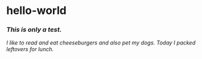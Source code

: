 # hello-world
### <i>This is only a test.
<p>
<il> I like to read and eat cheeseburgers and also pet my dogs.
<il> Today I packed leftovers for lunch.
